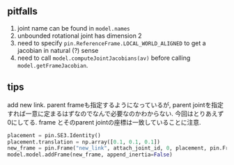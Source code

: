 ## pitfalls
1. joint name can be found in `model.names`
2. unbounded rotational joint has dimension 2
3. need to specify `pin.ReferenceFrame.LOCAL_WORLD_ALIGNED` to get a jacobian in natural (?) sense
4. need to call `model.computeJointJacobians(av)` before calling `model.getFrameJacobian`.

## tips
add new link. parent frameも指定するようになっているが, parent jointを指定すれば一意に定まるはずなのでなんで必要なのかわからない. 今回はとりあえず0にしてる.
frame とそのparent jointの座標は一致していることに注意.

```python
placement = pin.SE3.Identity()
placement.translation = np.array([0.1, 0.1, 0.1])
new_frame = pin.Frame("new_link", attach_joint_id, 0, placement, pin.FrameType.OP_FRAME)
model.model.addFrame(new_frame, append_inertia=False)
```
